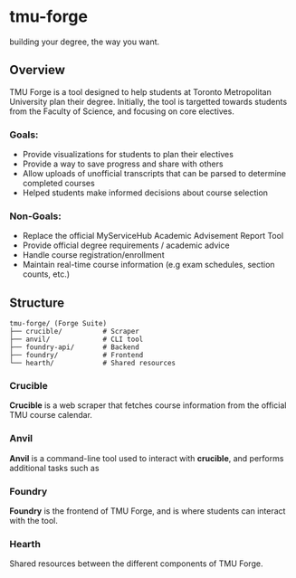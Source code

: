 # tmu-forge
building your degree, the way you want.

## Overview
TMU Forge is a tool designed to help students at Toronto Metropolitan University plan their degree.
Initially, the tool is targetted towards students from the Faculty of Science, and focusing on core electives.

### Goals:
- Provide visualizations for students to plan their electives
- Provide a way to save progress and share with others
- Allow uploads of unofficial transcripts that can be parsed to determine completed courses
- Helped students make informed decisions about course selection

### Non-Goals:
- Replace the official MyServiceHub Academic Advisement Report Tool
- Provide official degree requirements / academic advice
- Handle course registration/enrollment
- Maintain real-time course information (e.g exam schedules, section counts, etc.)

## Structure
```
tmu-forge/ (Forge Suite)
├── crucible/          # Scraper
├── anvil/             # CLI tool
├── foundry-api/       # Backend
├── foundry/           # Frontend
└── hearth/            # Shared resources
```
### Crucible
**Crucible** is a web scraper that fetches course information from the official TMU course calendar.

### Anvil
**Anvil** is a command-line tool used to interact with **crucible**, and performs additional tasks such as

### Foundry
**Foundry** is the frontend of TMU Forge, and is where students can interact with the tool.

### Hearth
Shared resources between the different components of TMU Forge.
